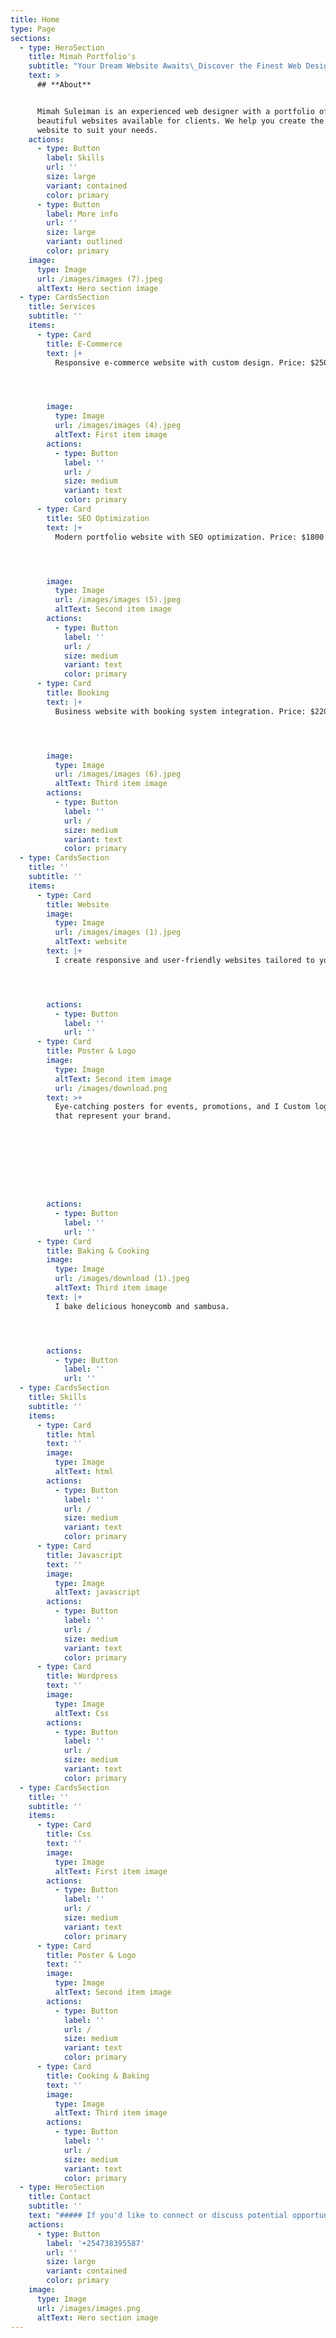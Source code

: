 ```yaml
---
title: Home
type: Page
sections:
  - type: HeroSection
    title: Mimah Portfolio's
    subtitle: "Your Dream Website Awaits\_Discover the Finest Web Designs Tailored For Your Business"
    text: >
      ## **About**


      Mimah Suleiman is an experienced web designer with a portfolio of
      beautiful websites available for clients. We help you create the perfect
      website to suit your needs.
    actions:
      - type: Button
        label: Skills
        url: ''
        size: large
        variant: contained
        color: primary
      - type: Button
        label: More info
        url: ''
        size: large
        variant: outlined
        color: primary
    image:
      type: Image
      url: /images/images (7).jpeg
      altText: Hero section image
  - type: CardsSection
    title: Services
    subtitle: ''
    items:
      - type: Card
        title: E-Commerce
        text: |+
          Responsive e-commerce website with custom design. Price: $2500




        image:
          type: Image
          url: /images/images (4).jpeg
          altText: First item image
        actions:
          - type: Button
            label: ''
            url: /
            size: medium
            variant: text
            color: primary
      - type: Card
        title: SEO Optimization
        text: |+
          Modern portfolio website with SEO optimization. Price: $1800




        image:
          type: Image
          url: /images/images (5).jpeg
          altText: Second item image
        actions:
          - type: Button
            label: ''
            url: /
            size: medium
            variant: text
            color: primary
      - type: Card
        title: Booking
        text: |+
          Business website with booking system integration. Price: $2200




        image:
          type: Image
          url: /images/images (6).jpeg
          altText: Third item image
        actions:
          - type: Button
            label: ''
            url: /
            size: medium
            variant: text
            color: primary
  - type: CardsSection
    title: ''
    subtitle: ''
    items:
      - type: Card
        title: Website
        image:
          type: Image
          url: /images/images (1).jpeg
          altText: website
        text: |+
          I create responsive and user-friendly websites tailored to your needs.




        actions:
          - type: Button
            label: ''
            url: ''
      - type: Card
        title: Poster & Logo
        image:
          type: Image
          altText: Second item image
          url: /images/download.png
        text: >+
          Eye-catching posters for events, promotions, and I Custom logo designs
          that represent your brand.









        actions:
          - type: Button
            label: ''
            url: ''
      - type: Card
        title: Baking & Cooking
        image:
          type: Image
          url: /images/download (1).jpeg
          altText: Third item image
        text: |+
          I bake delicious honeycomb and sambusa.




        actions:
          - type: Button
            label: ''
            url: ''
  - type: CardsSection
    title: Skills
    subtitle: ''
    items:
      - type: Card
        title: html
        text: ''
        image:
          type: Image
          altText: html
        actions:
          - type: Button
            label: ''
            url: /
            size: medium
            variant: text
            color: primary
      - type: Card
        title: Javascript
        text: ''
        image:
          type: Image
          altText: javascript
        actions:
          - type: Button
            label: ''
            url: /
            size: medium
            variant: text
            color: primary
      - type: Card
        title: Wordpress
        text: ''
        image:
          type: Image
          altText: Css
        actions:
          - type: Button
            label: ''
            url: /
            size: medium
            variant: text
            color: primary
  - type: CardsSection
    title: ''
    subtitle: ''
    items:
      - type: Card
        title: Css
        text: ''
        image:
          type: Image
          altText: First item image
        actions:
          - type: Button
            label: ''
            url: /
            size: medium
            variant: text
            color: primary
      - type: Card
        title: Poster & Logo
        text: ''
        image:
          type: Image
          altText: Second item image
        actions:
          - type: Button
            label: ''
            url: /
            size: medium
            variant: text
            color: primary
      - type: Card
        title: Cooking & Baking
        text: ''
        image:
          type: Image
          altText: Third item image
        actions:
          - type: Button
            label: ''
            url: /
            size: medium
            variant: text
            color: primary
  - type: HeroSection
    title: Contact
    subtitle: ''
    text: "##### If you'd like to connect or discuss potential opportunities, feel free to reach out!\n\nEmail:\_<mimah@example.com>\n"
    actions:
      - type: Button
        label: '+254738395587'
        url: ''
        size: large
        variant: contained
        color: primary
    image:
      type: Image
      url: /images/images.png
      altText: Hero section image
---
```


